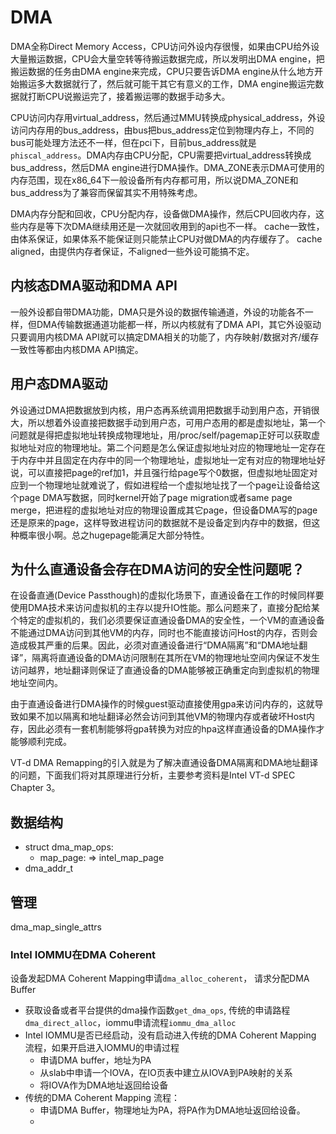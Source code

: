 # DMA
DMA全称Direct Memory Access，CPU访问外设内存很慢，如果由CPU给外设大量搬运数据，CPU会大量空转等待搬运数据完成，所以发明出DMA engine，把搬运数据的任务由DMA engine来完成，CPU只要告诉DMA engine从什么地方开始搬运多大数据就行了，然后就可能干其它有意义的工作，DMA engine搬运完数据就打断CPU说搬运完了，接着搬运哪的数据手动多大。

CPU访问内存用virtual_address，然后通过MMU转换成physical_address，外设访问内存用的bus_address，由bus把bus_address定位到物理内存上，不同的bus可能处理方法还不一样，但在pci下，目前bus_address就是`phiscal_address`。DMA内存由CPU分配，CPU需要把virtual_address转换成bus_address，然后DMA engine进行DMA操作。DMA_ZONE表示DMA可使用的内存范围，现在x86_64下一般设备所有内存都可用，所以说DMA_ZONE和bus_address为了兼容而保留其实不用特殊考虑。

DMA内存分配和回收，CPU分配内存，设备做DMA操作，然后CPU回收内存，这些内存是等下次DMA继续用还是一次就回收用到的api也不一样。
cache一致性，由体系保证，如果体系不能保证则只能禁止CPU对做DMA的内存缓存了。
cache aligned，由提供内存者保证，不aligned一些外设可能搞不定。

## 内核态DMA驱动和DMA API
一般外设都自带DMA功能，DMA只是外设的数据传输通道，外设的功能各不一样，但DMA传输数据通道功能都一样，所以内核就有了DMA API，其它外设驱动只要调用内核DMA API就可以搞定DMA相关的功能了，内存映射/数据对齐/缓存一致性等都由内核DMA API搞定。

## 用户态DMA驱动
外设通过DMA把数据放到内核，用户态再系统调用把数据手动到用户态，开销很大，所以想着外设直接把数据手动到用户态，可用户态用的都是虚拟地址，第一个问题就是得把虚拟地址转换成物理地址，用/proc/self/pagemap正好可以获取虚拟地址对应的物理地址。第二个问题是怎么保证虚拟地址对应的物理地址一定存在于内存中并且固定在内存中的同一个物理地址，虚拟地址一定有对应的物理地址好说，可以直接把page的ref加1，并且强行给page写个0数据，但虚拟地址固定对应到一个物理地址就难说了，假如进程给一个虚拟地址找了一个page让设备给这个page DMA写数据，同时kernel开始了page migration或者same page merge，把进程的虚拟地址对应的物理设置成其它page，但设备DMA写的page还是原来的page，这样导致进程访问的数据就不是设备定到内存中的数据，但这种概率很小啊。总之hugepage能满足大部分特性。



## 为什么直通设备会存在DMA访问的安全性问题呢？

在设备直通(Device Passthough)的虚拟化场景下，直通设备在工作的时候同样要使用DMA技术来访问虚拟机的主存以提升IO性能。那么问题来了，直接分配给某个特定的虚拟机的，我们必须要保证直通设备DMA的安全性，一个VM的直通设备不能通过DMA访问到其他VM的内存，同时也不能直接访问Host的内存，否则会造成极其严重的后果。因此，必须对直通设备进行“DMA隔离”和“DMA地址翻译”，隔离将直通设备的DMA访问限制在其所在VM的物理地址空间内保证不发生访问越界，地址翻译则保证了直通设备的DMA能够被正确重定向到虚拟机的物理地址空间内。

由于直通设备进行DMA操作的时候guest驱动直接使用gpa来访问内存的，这就导致如果不加以隔离和地址翻译必然会访问到其他VM的物理内存或者破坏Host内存，因此必须有一套机制能够将gpa转换为对应的hpa这样直通设备的DMA操作才能够顺利完成。

VT-d DMA Remapping的引入就是为了解决直通设备DMA隔离和DMA地址翻译的问题，下面我们将对其原理进行分析，主要参考资料是Intel VT-d SPEC Chapter 3。


## 数据结构

- struct dma_map_ops: 
  - map_page:  => intel_map_page
- dma_addr_t 

## 管理

dma_map_single_attrs

### Intel IOMMU在DMA Coherent 

设备发起DMA Coherent Mapping申请`dma_alloc_coherent`， 请求分配DMA Buffer
- 获取设备或者平台提供的dma操作函数`get_dma_ops`, 传统的申请路程`dma_direct_alloc`，iommu申请流程`iommu_dma_alloc`
- Intel IOMMU是否已经启动，没有启动进入传统的DMA Coherent Mapping 流程，如果开启进入IOMMU的申请过程
  - 申请DMA buffer，地址为PA
  - 从slab中申请一个IOVA，在IO页表中建立从IOVA到PA映射的关系
  - 将IOVA作为DMA地址返回给设备
- 传统的DMA Coherent Mapping 流程：
  - 申请DMA Buffer，物理地址为PA，将PA作为DMA地址返回给设备。
  - 